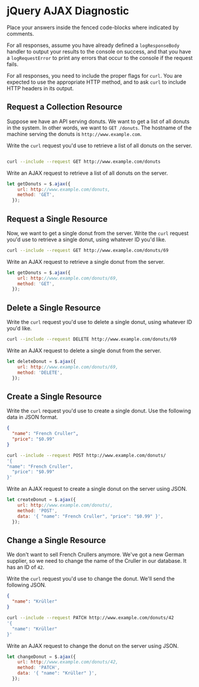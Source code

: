 # jQuery AJAX Diagnostic

Place your answers inside the fenced code-blocks where indicated by comments.

For all responses,  assume you have already defined a `logResponseBody` handler
to output your results to the console on success, and that you have a
`logRequestError` to print any errors that occur to the console if the request
fails.

For all responses, you need to include the proper flags for `curl`. You are
expected to use the appropriate HTTP method, and to ask `curl` to include HTTP
headers in its output.

## Request a Collection Resource

Suppose we have an API serving donuts. We want to get a list of all donuts in
the system. In other words, we want to `GET /donuts`. The hostname of the
machine serving the donuts is `http://www.example.com`.

Write the `curl` request you'd use to retrieve a list of all donuts on the
server.

```sh

curl --include --request GET http://www.example.com/donuts

```

Write an AJAX request to retrieve a list of all donuts on the server.

```js
let getDonuts = $.ajax({
    url: http://www.example.com/donuts,
    method: 'GET',
  });
```

## Request a Single Resource

Now, we want to get a single donut from the server. Write the `curl` request
you'd use to retrieve a single donut, using whatever ID you'd like.

```sh
curl --include --request GET http://www.example.com/donuts/69
```

Write an AJAX request to retrieve a single donut from the server.

```js
let getDonuts = $.ajax({
    url: http://www.example.com/donuts/69,
    method: 'GET',
  });
  ```

## Delete a Single Resource

Write the `curl` request you'd use to delete a single donut, using whatever ID
you'd like.

```sh
curl --include --request DELETE http://www.example.com/donuts/69
```

Write an AJAX request to delete a single donut from the server.

```js
let deleteDonut = $.ajax({
    url: http://www.example.com/donuts/69,
    method: 'DELETE',
  });
  ```

## Create a Single Resource

Write the `curl` request you'd use to create a single donut. Use the following
data in JSON format.

```json
{
  "name": "French Cruller",
  "price": "$0.99"
}
```

```sh
curl --include --request POST http://www.example.com/donuts/
'{
"name": "French Cruller",
  "price": "$0.99"
}'
```

Write an AJAX request to create a single donut on the server using JSON.

```js
let createDonut = $.ajax({
    url: http://www.example.com/donuts/,
    method: 'POST',
    data: '{ "name": "French Cruller", "price": "$0.99" }',
  });
```

## Change a Single Resource

We don't want to sell French Crullers anymore. We've got a new German supplier,
so we need to change the name of the Cruller in our database. It has an ID of
`42`.

Write the `curl` request you'd use to change the donut. We'll send the following
JSON.

```json
{
  "name": "Krüller"
}
```

```sh
curl --include --request PATCH http://www.example.com/donuts/42
'{
  "name": "Krüller"
}'
```

Write an AJAX request to change the donut on the server using JSON.

```js
let changeDonut = $.ajax({
    url: http://www.example.com/donuts/42,
    method: 'PATCH',
    data: '{ "name": "Krüller" }',
  });

```
